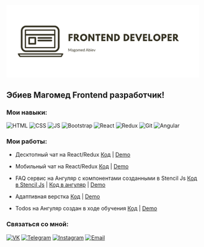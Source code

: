 [![Header](https://github.com/magabiev/magabiev/blob/main/assets/logo1.png)](https://github.com/magabiev)

## Эбиев Магомед Frontend разработчик!

### Мои навыки:
![HTML](https://img.shields.io/badge/HTML-black?style=flat-square&logo=HTML5)
![CSS](https://img.shields.io/badge/CSS-black?style=flat-square&logo=css3)
![JS](https://img.shields.io/badge/JavaScript-black?style=flat-square&logo=javaScript)
![Bootstrap](https://img.shields.io/badge/Bootstrap-black?style=flat-square&logo=Bootstrap)
![React](https://img.shields.io/badge/React-black?style=flat-square&logo=react)
![Redux](https://img.shields.io/badge/Redux-black?style=flat-square&logo=redux)
![Git](https://img.shields.io/badge/Git-black?style=flat-square&logo=git)
![Angular](https://img.shields.io/badge/Angular-black?style=flat-square&logo=angular)


### Мои работы:

- Десктопный чат на React/Redux [Код](https://github.com/magabiev/desktop-chat) | [Demo]()

- Мобильный чат на React/Redux [Код](https://github.com/magabiev/chat-in-react) | [Demo](https://magabiev.github.io/chat/)

- FAQ сервис на Ангуляр с компонентами созданными в Stencil Js [Код в Stencil Js](https://github.com/magabiev/algolia-project-in-stenciljs) | [Код в ангуляр]() | [Demo](https://magabiev.github.io/algolia-angular/)

- Адаптивная верстка [Код](https://github.com/magabiev/magabiev.github.io/tree/master/portfolio-website) | [Demo](https://magabiev.github.io/portfolio-website/)

- Todos на Ангуляр создан в ходе обучения [Код](https://github.com/magabiev/todos) | [Demo](https://magabiev.github.io/todos/)

### Связаться со мной:
[![VK](https://img.shields.io/badge/VK-red?style=social&logo=vk)](https://vk.com/magabiev)
[![Telegram](https://img.shields.io/badge/Telegram-red?style=social&logo=telegram)](https://teleg.run/magabiev)
[![Instagram](https://img.shields.io/badge/Instagram-red?style=social&logo=instagram)](https://instagram.com/magabievv?igshid=1jspxtrkzkf4y)
[![Email](https://img.shields.io/badge/Email-red?style=social&logo=gmail)](https://magabiev1401@mail.ru)